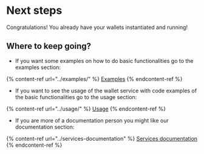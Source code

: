 # Next steps

Congratulations! You already have your wallets instantiated and running!

## Where to keep going?

* If you want some examples on how to do basic functionalities go to the examples section:

{% content-ref url="../examples/" %}
[Examples](../examples/)
{% endcontent-ref %}

* If you want to see the usage of the wallet service with code examples of the basic functionalities go to the usage section:

{% content-ref url="../usage/" %}
[Usage](../usage/)
{% endcontent-ref %}

* If you are more of a documentation person you might like our documentation section:

{% content-ref url="../services-documentation" %}
[Services documentation](../services-documentation/)
{% endcontent-ref %}
